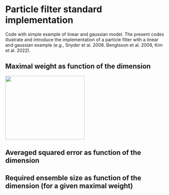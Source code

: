# Particle filter standard implementation

Code with simple example of linear and gaussian model.
The present codes illustrate and introduce the implementation of a particle filter with a linear and gaussian example (e.g., Snyder et al. 2008. Bengtsson et al. 2008, Kim et al. 2022).

## Maximal weight as function of the dimension
<img src="/outputfig/histogram_wmax_Fig1_Ne100run1000.png" style="height: 200px; width:250px;"/>

## Averaged squared error as function of the dimension

## Required ensemble size as function of the dimension (for a given maximal weight)
